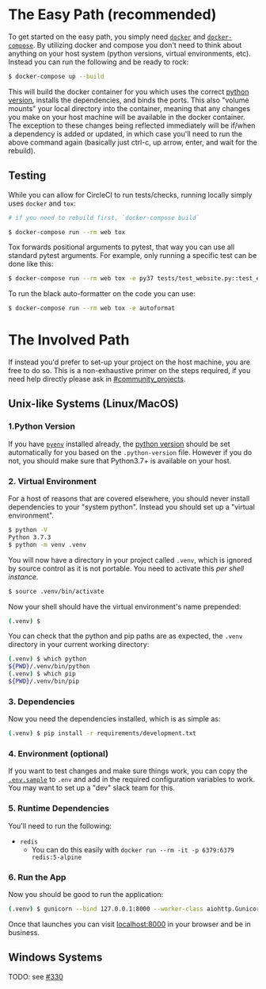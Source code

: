 # The Easy Path (recommended)

To get started on the easy path, you simply need [`docker`](https://www.docker.com/get-started) and [`docker-compose`](https://docs.docker.com/compose/). By utilizing docker and compose you don't need to think about anything on your host system (python versions, virtual environments, etc). Instead you can run the following and be ready to rock:

```bash
$ docker-compose up --build
```

This will build the docker container for you which uses the correct [python version](.python-version), installs the dependencies, and binds the ports. This also "volume mounts" your local directory into the container, meaning that any changes you make on your host machine will be available in the docker container. The exception to these changes being reflected immediately will be if/when a dependency is added or updated, in which case you'll need to run the above command again (basically just ctrl-c, up arrow, enter, and wait for the rebuild).

## Testing

While you can allow for CircleCI to run tests/checks, running locally simply uses `docker` and `tox`:

```bash
# if you need to rebuild first, `docker-compose build`

$ docker-compose run --rm web tox
```

Tox forwards positional arguments to pytest, that way you can use all standard pytest arguments. For example, only running a specific test can be done like this:

```bash
$ docker-compose run --rm web tox -e py37 tests/test_website.py::test_endpoint_index
```

To run the black auto-formatter on the code you can use:

```bash
$ docker-compose run --rm web tox -e autoformat
```

# The Involved Path

If instead you'd prefer to set-up your project on the host machine, you are free to do so. This is a non-exhaustive primer on the steps required, if you need help directly please ask in [#community_projects](slack://open?team=T07EFKXHR&id=C2FMLUBEU).

## Unix-like Systems (Linux/MacOS)

### 1.Python Version

If you have [`pyenv`](https://github.com/pyenv/pyenv) installed already, the [python version](.python-version) should be set automatically for you based on the `.python-version` file. However if you do not, you should make sure that Python3.7+ is available on your host.

### 2. Virtual Environment

For a host of reasons that are covered elsewhere, you should never install dependencies to your "system python". Instead you should set up a "virtual environment".

```bash
$ python -V
Python 3.7.3
$ python -m venv .venv
```

You will now have a directory in your project called `.venv`, which is ignored by source control as it is not portable. You need to activate this _per shell instance_.

```bash
$ source .venv/bin/activate
```

Now your shell should have the virtual environment's name prepended:

```bash
(.venv) $
```

You can check that the python and pip paths are as expected, the `.venv` directory in your current working directory:

```bash
(.venv) $ which python
${PWD}/.venv/bin/python
(.venv) $ which pip
${PWD}/.venv/bin/pip
```

### 3. Dependencies

Now you need the dependencies installed, which is as simple as:

```bash
(.venv) $ pip install -r requirements/development.txt
```

### 4. Environment (optional)

If you want to test changes and make sure things work, you can copy the [`.env.sample`](.env.sample) to `.env` and add in the required configuration variables to work. You may want to set up a "dev" slack team for this.

### 5. Runtime Dependencies

You'll need to run the following:

* `redis`
    * You can do this easily with `docker run --rm -it -p 6379:6379 redis:5-alpine`

### 6. Run the App

Now you should be good to run the application:

```bash
(.venv) $ gunicorn --bind 127.0.0.1:8000 --worker-class aiohttp.GunicornWebWorker --reload pyslackersweb:app_factory
```

Once that launches you can visit [localhost:8000](http://localhost:8000) in your browser and be in business.

## Windows Systems

TODO: see [#330](https://github.com/pyslackers/website/issues/330)
